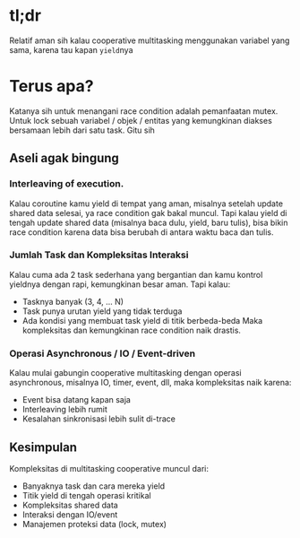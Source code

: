 # tl;dr
Relatif aman sih kalau cooperative multitasking menggunakan variabel yang sama, karena tau kapan `yield`nya 

# Terus apa?
Katanya sih untuk menangani race condition adalah pemanfaatan mutex. Untuk lock sebuah variabel / objek / entitas yang kemungkinan diakses bersamaan lebih dari satu task. Gitu sih

## Aseli agak bingung
### Interleaving of execution.
Kalau coroutine kamu yield di tempat yang aman, misalnya setelah update shared data selesai, ya race condition gak bakal muncul.
Tapi kalau yield di tengah update shared data (misalnya baca dulu, yield, baru tulis), bisa bikin race condition karena data bisa berubah di antara waktu baca dan tulis.

### Jumlah Task dan Kompleksitas Interaksi
Kalau cuma ada 2 task sederhana yang bergantian dan kamu kontrol yieldnya dengan rapi, kemungkinan besar aman. Tapi kalau:
+ Tasknya banyak (3, 4, ... N)
+ Task punya urutan yield yang tidak terduga
+ Ada kondisi yang membuat task yield di titik berbeda-beda
Maka kompleksitas dan kemungkinan race condition naik drastis.

### Operasi Asynchronous / IO / Event-driven
Kalau mulai gabungin cooperative multitasking dengan operasi asynchronous, misalnya IO, timer, event, dll, maka kompleksitas naik karena:
+ Event bisa datang kapan saja
+ Interleaving lebih rumit
+ Kesalahan sinkronisasi lebih sulit di-trace

## Kesimpulan 
Kompleksitas di multitasking cooperative muncul dari:
+ Banyaknya task dan cara mereka yield
+ Titik yield di tengah operasi kritikal
+ Kompleksitas shared data
+ Interaksi dengan IO/event
+ Manajemen proteksi data (lock, mutex)
